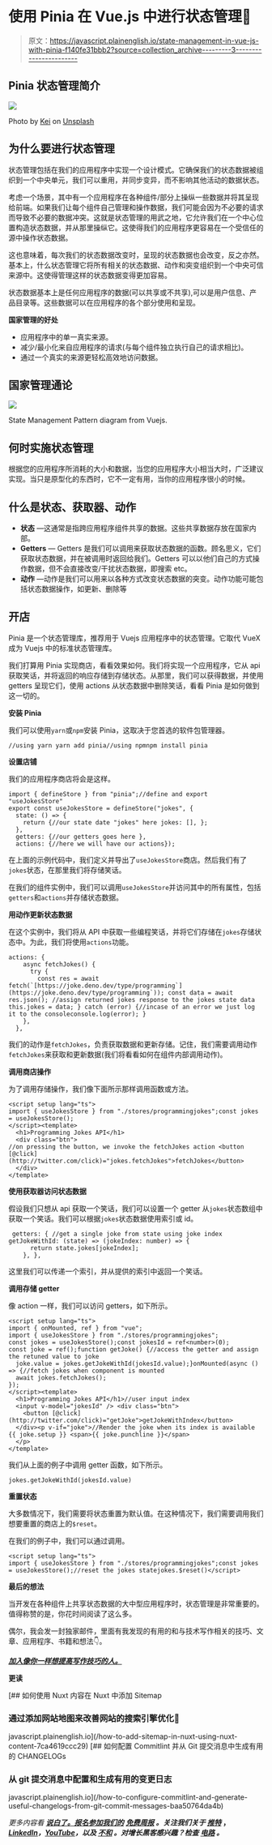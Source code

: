 # 使用 Pinia 在 Vue.js 中进行状态管理🍍

> 原文：<https://javascript.plainenglish.io/state-management-in-vue-js-with-pinia-f140fe31bbb2?source=collection_archive---------3----------------------->

## Pinia 状态管理简介

![](img/13e0cc4546edb7e8990c6597bef4a66f.png)

Photo by [Kei](https://unsplash.com/@verkei?utm_source=medium&utm_medium=referral) on [Unsplash](https://unsplash.com?utm_source=medium&utm_medium=referral)

## **为什么要进行状态管理**

状态管理包括在我们的应用程序中实现一个设计模式。它确保我们的状态数据被组织到一个中央单元，我们可以重用，并同步变异，而不影响其他活动的数据状态。

考虑一个场景，其中有一个应用程序在各种组件/部分上操纵一些数据并将其呈现给前端。如果我们让每个组件自己管理和操作数据，我们可能会因为不必要的请求而导致不必要的数据冲突。这就是状态管理的用武之地，它允许我们在一个中心位置构造状态数据，并从那里操纵它。这使得我们的应用程序更容易在一个受信任的源中操作状态数据。

这也意味着，每次我们的状态数据改变时，呈现的状态数据也会改变，反之亦然。基本上，什么状态管理它将所有相关的状态数据、动作和突变组织到一个中央可信来源中。这使得管理这样的状态数据变得更加容易。

状态数据基本上是任何应用程序的数据(可以共享或不共享),可以是用户信息、产品目录等。这些数据可以在应用程序的各个部分使用和呈现。

**国家管理的好处**

*   应用程序中的单一真实来源。
*   减少/最小化来自应用程序的请求(与每个组件独立执行自己的请求相比)。
*   通过一个真实的来源更轻松高效地访问数据。

## **国家管理通论**

![](img/fd18084041dceced824759ec8f46c57d.png)

State Management Pattern diagram from Vuejs.

## **何时实施状态管理**

根据您的应用程序所消耗的大小和数据，当您的应用程序大小相当大时，广泛建议实现。当只是原型化的东西时，它不一定有用，当你的应用程序很小的时候。

## **什么是状态、获取器、动作**

*   **状态** —这通常是指跨应用程序组件共享的数据。这些共享数据存放在国家内部。
*   **Getters** — Getters 是我们可以调用来获取状态数据的函数。顾名思义，它们获取状态数据，并在被调用时返回给我们。Getters 可以以他们自己的方式操作数据，但不会直接改变/干扰状态数据，即搜索 etc。
*   **动作** —动作是我们可以用来以各种方式改变状态数据的突变。动作功能可能包括状态数据操作，如更新、删除等

## **开店**

Pinia 是一个状态管理库，推荐用于 Vuejs 应用程序中的状态管理。它取代 VueX 成为 Vuejs 中的标准状态管理库。

我们打算用 Pinia 实现商店，看看效果如何。我们将实现一个应用程序，它从 api 获取笑话，并将返回的响应存储到存储状态。从那里，我们可以获得数据，并使用 getters 呈现它们，使用 actions 从状态数据中删除笑话，看看 Pinia 是如何做到这一切的。

**安装 Pinia**

我们可以使用`yarn`或`npm`安装 Pinia，这取决于您首选的软件包管理器。

```
//using yarn yarn add pinia//using npmnpm install pinia
```

**设置店铺**

我们的应用程序商店将会是这样。

```
import { defineStore } from "pinia";//define and export "useJokesStore"
export const useJokesStore = defineStore("jokes", {
  state: () => {
    return {//our state date "jokes" here jokes: [], };
  },
  getters: {//our getters goes here },
  actions: {//here we will have our actions});
```

在上面的示例代码中，我们定义并导出了`useJokesStore`商店。然后我们有了`jokes`状态，在那里我们将存储笑话。

在我们的组件实例中，我们可以调用`useJokesStore`并访问其中的所有属性，包括`getters`和`actions`并存储状态数据。

**用动作更新状态数据**

在这个实例中，我们将从 API 中获取一些编程笑话，并将它们存储在`jokes`存储状态中。为此，我们将使用`actions`功能。

```
actions: {
    async fetchJokes() {
      try {
        const res = await fetch(`[https://joke.deno.dev/type/programming`](https://joke.deno.dev/type/programming`)); const data = await res.json(); //assign returned jokes response to the jokes state data this.jokes = data; } catch (error) {//incase of an error we just log it to the consoleconsole.log(error); }
    },
  },
```

我们的动作是`fetchJokes`，负责获取数据和更新存储。记住，我们需要调用动作`fetchJokes`来获取和更新数据(我们将看看如何在组件内部调用动作)。

**调用商店操作**

为了调用存储操作，我们像下面所示那样调用函数或方法。

```
<script setup lang="ts">
import { useJokesStore } from "./stores/programmingjokes";const jokes = useJokesStore();
</script><template>
  <h1>Programming Jokes API</h1>
  <div class="btn">
//on pressing the button, we invoke the fetchJokes action <button [@click](http://twitter.com/click)="jokes.fetchJokes">fetchJokes</button>
  </div>
</template>
```

**使用获取器访问状态数据**

假设我们只想从 api 获取一个笑话，我们可以设置一个 getter 从`jokes`状态数组中获取一个笑话。我们可以根据`jokes`状态数据使用索引或 id。

```
 getters: { //get a single joke from state using joke index getJokeWithId: (state) => (jokeIndex: number) => {
      return state.jokes[jokeIndex];
    }, },
```

这里我们可以传递一个索引，并从提供的索引中返回一个笑话。

**调用存储 getter**

像 action 一样，我们可以访问 getters，如下所示。

```
<script setup lang="ts">
import { onMounted, ref } from "vue";
import { useJokesStore } from "./stores/programmingjokes";
const jokes = useJokesStore();const jokesId = ref<number>(0);
const joke = ref();function getJoke() {//access the getter and assign the retuned value to joke
  joke.value = jokes.getJokeWithId(jokesId.value);}onMounted(async () => {//fetch jokes when component is mounted
  await jokes.fetchJokes();
});
</script><template>
  <h1>Programming Jokes API</h1>//user input index
  <input v-model="jokesId" /> <div class="btn">
    <button [@click](http://twitter.com/click)="getJoke">getJokeWithIndex</button>
  </div><p v-if="joke">//Render the joke when its index is available
{{ joke.setup }} <span>{{ joke.punchline }}</span>
  </p>
</template>
```

我们从上面的例子中调用 getter 函数，如下所示。

```
jokes.getJokeWithId(jokesId.value)
```

**重置状态**

大多数情况下，我们需要将状态重置为默认值。在这种情况下，我们需要调用我们想要重置的商店上的`$reset`。

在我们的例子中，我们可以通过调用。

```
<script setup lang="ts">
import { useJokesStore } from "./stores/programmingjokes";const jokes = useJokesStore();//reset the jokes statejokes.$reset()</script>
```

**最后的想法**

当开发在各种组件上共享状态数据的大中型应用程序时，状态管理是非常重要的。值得称赞的是，你花时间阅读了这么多。

偶尔，我会发一封独家邮件，里面有我发现的有用的和与技术写作相关的技巧、文章、应用程序、书籍和想法👇。

[***加入像你一样想提高写作技巧的人。***](https://artisanal-thinker-2556.ck.page/6e2ba71172)

**更读**

[](/how-to-add-sitemap-in-nuxt-using-nuxt-content-7ca4619ccc29) [## 如何使用 Nuxt 内容在 Nuxt 中添加 Sitemap

### 通过添加网站地图来改善网站的搜索引擎优化🎉

javascript.plainenglish.io](/how-to-add-sitemap-in-nuxt-using-nuxt-content-7ca4619ccc29) [](/how-to-configure-commitlint-and-generate-useful-changelogs-from-git-commit-messages-baa50764da4b) [## 如何配置 Commitlint 并从 Git 提交消息中生成有用的 CHANGELOGs

### 从 git 提交消息中配置和生成有用的变更日志

javascript.plainenglish.io](/how-to-configure-commitlint-and-generate-useful-changelogs-from-git-commit-messages-baa50764da4b) 

*更多内容看* [***说白了。报名参加我们的***](https://plainenglish.io/) **[***免费周报***](http://newsletter.plainenglish.io/) *。关注我们关于* [***推特***](https://twitter.com/inPlainEngHQ) ，[***LinkedIn***](https://www.linkedin.com/company/inplainenglish/)*，*[***YouTube***](https://www.youtube.com/channel/UCtipWUghju290NWcn8jhyAw)*，以及* [***不和***](https://discord.gg/GtDtUAvyhW) *。对增长黑客感兴趣？检查* [***电路***](https://circuit.ooo/) *。***